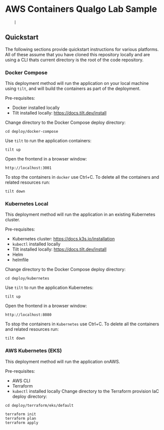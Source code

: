 # AWS Containers Qualgo Lab Sample
        |
## Quickstart

The following sections provide quickstart instructions for various platforms. All of these assume that you have cloned this repository locally and are using a CLI thats current directory is the root of the code repository.

### Docker Compose

This deployment method will run the application on your local machine using `tilt`, and will build the containers as part of the deployment.

Pre-requisites:

- Docker installed locally
- Tilt installed locally: https://docs.tilt.dev/install

Change directory to the Docker Compose deploy directory:

```
cd deploy/docker-compose
```

Use `tilt` to run the application containers:

```
tilt up
```

Open the frontend in a browser window:

```
http://localhost:3001
```

To stop the containers in `docker` use Ctrl+C. To delete all the containers and related resources run:

```
tilt down
```
### Kubernetes Local

This deployment method will run the application in an existing Kubernetes cluster.

Pre-requisites:

- Kubernetes cluster: https://docs.k3s.io/installation
- `kubectl` installed locally
- Tilt installed locally: https://docs.tilt.dev/install
- Helm
- helmfile


Change directory to the Docker Compose deploy directory:

```
cd deploy/kubernetes
```

Use `tilt` to run the application Kubernetes:

```
tilt up
```

Open the frontend in a browser window:

```
http://localhost:8080
```

To stop the containers in `Kubernetes` use Ctrl+C. To delete all the containers and related resources run:

```
tilt down
```
### AWS Kubernetes (EKS) 
This deployment method will run the application onAWS.

Pre-requisites:

- AWS CLI
- Terraform
- `kubectl` installed locally
Change directory to the Terraform provision IaC deploy directory:

```
cd deploy/terraform/eks/default
```

```shell
terraform init
terraform plan
terraform apply
```
